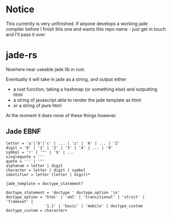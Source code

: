 Notice
======
This currently is very unfinished. If anyone develops a working jade compiler before I finish this one and wants this repo name - just get in touch and I'll pass it over

jade-rs
=======

Nowhere near useable jade lib in rust.

Eventually it will take in jade as a string, and output either

  - a rust function, taking a hashmap (or something else) and outputting
    html
  - a string of javascript able to render the jade template as html
  - or a string of pure html

At the moment it does none of these things however.

## Jade EBNF
```
letter = 'a'|'b'|'c' | ... | 'z' | 'A' | ... | 'Z'
digit = '0' | '1' | '2' | '3' | '4' | ... | '9'
symbol = '!' | '"' | '$' | ...
singlequote = '''
quote = ''' | '"'
alphanum = letter | digit
character = letter | digit | symbol
identifier = letter (letter | digit)*

jade_template = doctype_statement?

doctype_statement = 'doctype ' doctype_option '\n'
doctype_option = 'html' | 'xml' | 'transitional' | 'strict' | 'frameset' |
                 '1.1' | 'basic' | 'mobile' | doctype_custom
doctype_custom = character+
```
